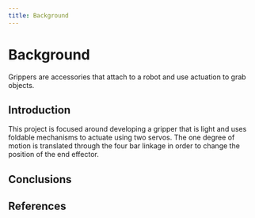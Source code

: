```yaml
---
title: Background
---
```


# Background

Grippers are accessories that attach to a robot and use actuation to grab objects.

## Introduction

This project is focused around developing a gripper that is light and uses foldable mechanisms to actuate using two servos. The one degree of motion is translated through the four bar linkage in order to change the position of the end effector.

## Conclusions

## References
